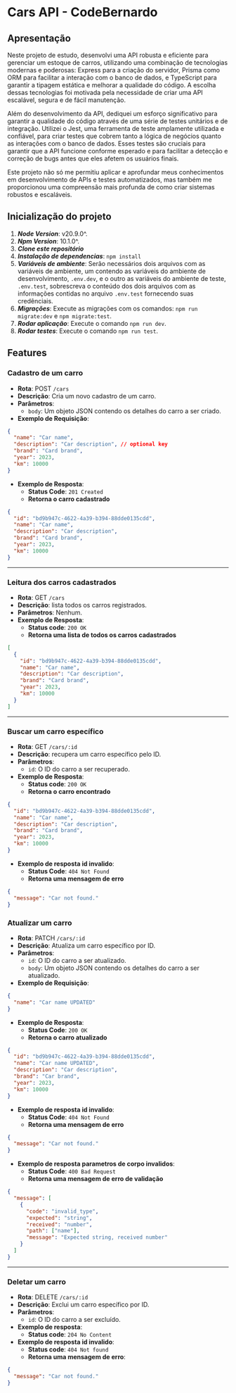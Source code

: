# Cars API - CodeBernardo

## Apresentação

Neste projeto de estudo, desenvolvi uma API robusta e eficiente para gerenciar um estoque de carros, utilizando uma combinação de tecnologias modernas e poderosas: Express para a criação do servidor, Prisma como ORM para facilitar a interação com o banco de dados, e TypeScript para garantir a tipagem estática e melhorar a qualidade do código. A escolha dessas tecnologias foi motivada pela necessidade de criar uma API escalável, segura e de fácil manutenção.

Além do desenvolvimento da API, dediquei um esforço significativo para garantir a qualidade do código através de uma série de testes unitários e de integração. Utilizei o Jest, uma ferramenta de teste amplamente utilizada e confiável, para criar testes que cobrem tanto a lógica de negócios quanto as interações com o banco de dados. Esses testes são cruciais para garantir que a API funcione conforme esperado e para facilitar a detecção e correção de bugs antes que eles afetem os usuários finais.

Este projeto não só me permitiu aplicar e aprofundar meus conhecimentos em desenvolvimento de APIs e testes automatizados, mas também me proporcionou uma compreensão mais profunda de como criar sistemas robustos e escaláveis.

## Inicialização do projeto

1. **_Node Version_**: v20.9.0^.
2. **_Npm Version_**: 10.1.0^.
3. **_Clone este repositório_**
4. **_Instalação de dependencias_**: `npm install`
5. **_Variáveis de ambiente_**: Serão necessários dois arquivos com as variáveis de ambiente, um contendo as variáveis do ambiente de desenvolvimento, `.env.dev`, e o outro as variáveis do ambiente de teste, `.env.test`, sobrescreva o conteúdo dos dois arquivos com as informações contidas no arquivo `.env.test` fornecendo suas credênciais.
6. **_Migrações_**: Execute as migrações com os comandos: `npm run migrate:dev` e `npm migrate:test`.
7. **_Rodar aplicação_**: Execute o comando `npm run dev`.
8. **_Rodar testes_**: Execute o comando `npm run test`.

## Features

### Cadastro de um carro

- **Rota**: POST `/cars`
- **Descrição**: Cria um novo cadastro de um carro.
- **Parâmetros**:
  - `body`: Um objeto JSON contendo os detalhes do carro a ser criado.
- **Exemplo de Requisição**:

```json
{
  "name": "Car name",
  "description": "Car description", // optional key
  "brand": "Card brand",
  "year": 2023,
  "km": 10000
}
```

- **Exemplo de Resposta**:
  - **Status Code**: `201 Created`
  - **Retorna o carro cadastrado**

```json
{
  "id": "bd9b947c-4622-4a39-b394-88dde0135cdd",
  "name": "Car name",
  "description": "Car description",
  "brand": "Card brand",
  "year": 2023,
  "km": 10000
}
```

---

### Leitura dos carros cadastrados

- **Rota**: GET `/cars`
- **Descrição**: lista todos os carros registrados.
- **Parâmetros**: Nenhum.
- **Exemplo de Resposta**:
  - **Status code**: `200 OK`
  - **Retorna uma lista de todos os carros cadastrados**

```json
[
  {
    "id": "bd9b947c-4622-4a39-b394-88dde0135cdd",
    "name": "Car name",
    "description": "Car description",
    "brand": "Card brand",
    "year": 2023,
    "km": 10000
  }
]
```

---

### Buscar um carro específico

- **Rota**: GET `/cars/:id`
- **Descrição**: recupera um carro específico pelo ID.
- **Parâmetros**:
  - `id`: O ID do carro a ser recuperado.
- **Exemplo de Resposta**:
  - **Status code**: `200 OK`
  - **Retorna o carro encontrado**

```json
{
  "id": "bd9b947c-4622-4a39-b394-88dde0135cdd",
  "name": "Car name",
  "description": "Car description",
  "brand": "Card brand",
  "year": 2023,
  "km": 10000
}
```

- **Exemplo de resposta id invalido**:
  - **Status Code**: `404 Not Found`
  - **Retorna uma mensagem de erro**

```json
{
  "message": "Car not found."
}
```

### Atualizar um carro

- **Rota**: PATCH `/cars/:id`
- **Descrição**: Atualiza um carro específico por ID.
- **Parâmetros**:
  - `id`: O ID do carro a ser atualizado.
  - `body`: Um objeto JSON contendo os detalhes do carro a ser atualizado.
- **Exemplo de Requisição**:

```json
{
  "name": "Car name UPDATED"
}
```

- **Exemplo de Resposta**:
  - **Status Code**: `200 OK`
  - **Retorna o carro atualizado**

```json
{
  "id": "bd9b947c-4622-4a39-b394-88dde0135cdd",
  "name": "Car name UPDATED",
  "description": "Car description",
  "brand": "Car brand",
  "year": 2023,
  "km": 10000
}
```

- **Exemplo de resposta id invalido**:
  - **Status Code**: `404 Not Found`
  - **Retorna uma mensagem de erro**

```json
{
  "message": "Car not found."
}
```

- **Exemplo de resposta parametros de corpo invalidos**:
  - **Status Code**: `400 Bad Request`
  - **Retorna uma mensagem de erro de validação**

```json
{
  "message": [
    {
      "code": "invalid_type",
      "expected": "string",
      "received": "number",
      "path": ["name"],
      "message": "Expected string, received number"
    }
  ]
}
```

---

### Deletar um carro

- **Rota**: DELETE `/cars/:id`
- **Descrição**: Exclui um carro específico por ID.
- **Parâmetros**:
  - `id`: O ID do carro a ser excluído.
- **Exemplo de resposta**:
  - **Status code**: `204 No Content`
- **Exemplo de resposta id invalido**:
  - **Status code**: `404 Not found`
  - **Retorna uma mensagem de erro**:

```json
{
  "message": "Car not found."
}
```
